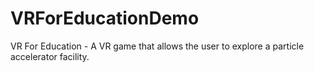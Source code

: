 # VRForEducationDemo
VR For Education - A VR game that allows the user to explore a particle accelerator facility. 
